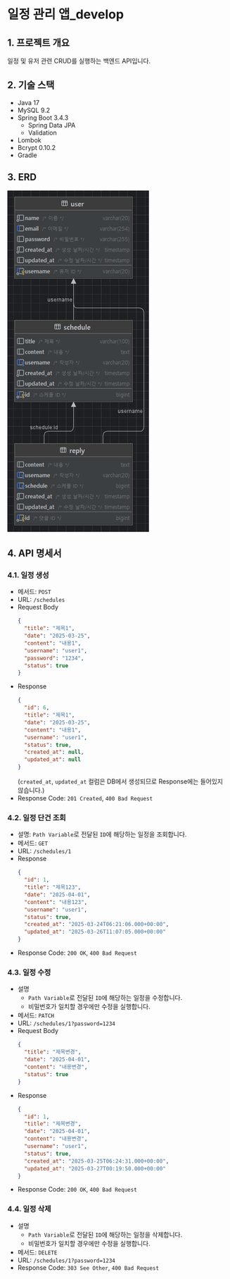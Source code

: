 # 일정 관리 앱_develop

## 1. 프로젝트 개요
일정 및 유저 관련 CRUD를 실행하는 백엔드 API입니다.

## 2. 기술 스택
- Java 17
- MySQL 9.2
- Spring Boot 3.4.3
  - Spring Data JPA
  - Validation
- Lombok
- Bcrypt 0.10.2
- Gradle

## 3. ERD
![README_erd.png](README_erd.png)

## 4. API 명세서

### 4.1. 일정 생성

- 메서드: `POST`
- URL: `/schedules`
- Request Body
  ```json
  {
    "title": "제목1",
    "date": "2025-03-25",
    "content": "내용1",
    "username": "user1",
    "password": "1234",
    "status": true
  }
  ```
- Response
  ```json
  {
    "id": 6,
    "title": "제목1",
    "date": "2025-03-25",
    "content": "내용1",
    "username": "user1",
    "status": true,
    "created_at": null,
    "updated_at": null
  }
  ```
  (`created_at`, `updated_at` 컬럼은 DB에서 생성되므로 Response에는 들어있지 않습니다.)
- Response Code: `201 Created`, `400 Bad Request`

### 4.2. 일정 단건 조회

- 설명: `Path Variable`로 전달된 `ID`에 해당하는 일정을 조회합니다.
- 메서드: `GET`
- URL: `/schedules/1`
- Response
  ```json
  {
    "id": 1,
    "title": "제목123",
    "date": "2025-04-01",
    "content": "내용123",
    "username": "user1",
    "status": true,
    "created_at": "2025-03-24T06:21:06.000+00:00",
    "updated_at": "2025-03-26T11:07:05.000+00:00"
  }
  ```
- Response Code: `200 OK`, `400 Bad Request`

### 4.3. 일정 수정

- 설명
    - `Path Variable`로 전달된 `ID`에 해당하는 일정을 수정합니다.
    - 비밀번호가 일치할 경우에만 수정을 실행합니다.
- 메서드: `PATCH`
- URL: `/schedules/1?password=1234`
- Request Body
  ```json
  {
    "title": "제목변경",
    "date": "2025-04-01",
    "content": "내용변경",
    "status": true
  }
  ```
- Response
  ```json
  {
    "id": 1,
    "title": "제목변경",
    "date": "2025-04-01",
    "content": "내용변경",
    "username": "user1",
    "status": true,
    "created_at": "2025-03-25T06:24:31.000+00:00",
    "updated_at": "2025-03-27T00:19:50.000+00:00"
  }
  ```
- Response Code: `200 OK`, `400 Bad Request`

### 4.4. 일정 삭제

- 설명
    - `Path Variable`로 전달된 `ID`에 해당하는 일정을 삭제합니다.
    - 비밀번호가 일치할 경우에만 수정을 실행합니다.
- 메서드: `DELETE`
- URL: `/schedules/1?password=1234`
- Response Code: `303 See Other`, `400 Bad Request`